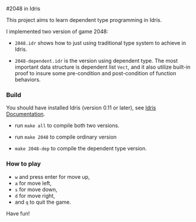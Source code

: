 #2048 in Idris

This project aims to learn dependent type programming in Idris. 

I implemented two version of game 2048:

* `2048.idr` shows how to just using traditional type system to achieve in Idris.

* `2048-dependent.idr` is the version using dependent type. The most important data structure is dependent list `Vect`, and it also utilize built-in proof to insure some pre-condition and post-condition of function behaviors.

### Build

You should have installed Idris (version 0.11 or later), see [Idris Documentation](http://www.idris-lang.org/download/).
* run `make all` to compile both two versions.

* run `make 2048` to compile ordinary version

* `make 2048-dep` to compile the dependent type version.

### How to play

* `w` and press enter for move up,
* `a` for move left, 
* `s` for move down,
* `d` for move right,
* and `q` to quit the game.

Have fun!



